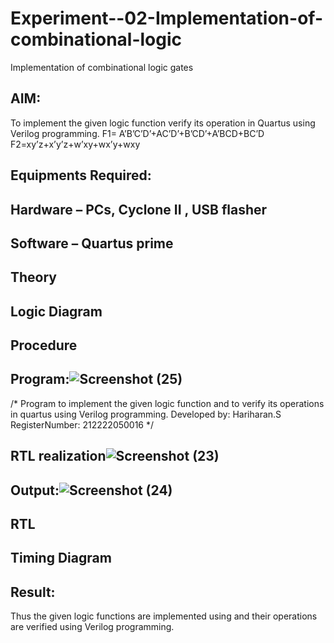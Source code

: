 # Experiment--02-Implementation-of-combinational-logic
Implementation of combinational logic gates
 
## AIM:
To implement the given logic function verify its operation in Quartus using Verilog programming.
 F1= A’B’C’D’+AC’D’+B’CD’+A’BCD+BC’D
F2=xy’z+x’y’z+w’xy+wx’y+wxy
 
 
 
## Equipments Required:
## Hardware – PCs, Cyclone II , USB flasher
## Software – Quartus prime


## Theory
 

## Logic Diagram
## Procedure
## Program:![Screenshot (25)](https://user-images.githubusercontent.com/123146156/233820249-5a0324ee-a705-443e-a3bf-1b1ff466b9d0.png)

/*
Program to implement the given logic function and to verify its operations in quartus using Verilog programming.
Developed by: Hariharan.S
RegisterNumber: 212222050016 
*/
## RTL realization![Screenshot (23)](https://user-images.githubusercontent.com/123146156/233820271-05334ecc-948d-44f7-9413-e5feb9f52f99.png)


## Output:![Screenshot (24)](https://user-images.githubusercontent.com/123146156/233820257-c9e810ae-1642-4e4d-bf1d-243b7671ac66.png)

## RTL
## Timing Diagram
## Result:
Thus the given logic functions are implemented using  and their operations are verified using Verilog programming.

